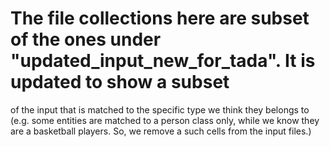 
# The file collections here are subset of the ones under "updated_input_new_for_tada". It is updated to show a subset
of the input that is matched to the specific type we think they belongs to (e.g. some entities are matched to a
person class only, while we know they are a basketball players. So, we remove a such cells from the input files.)